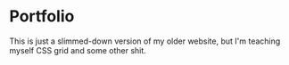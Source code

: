# Portfolio
This is just a slimmed-down version of my older website, but I'm teaching myself CSS grid and some other shit.
